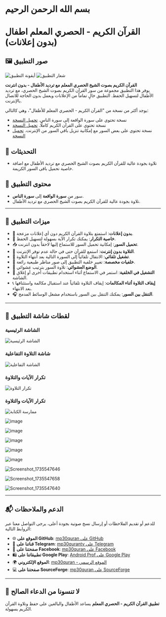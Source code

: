 # بسم الله الرحمن الرحيم

# **القرآن الكريم - الحصري المعلم اطفال (بدون إعلانات)**

## 🖼️ **صور التطبيق**

![أيقونة التطبيق](https://github.com/user-attachments/assets/39442723-f620-45c3-9f9d-bf5f037af0bd)
![شعار التطبيق](https://github.com/user-attachments/assets/6d35e435-acc6-4c9b-a016-727c964674d7)


**القرآن الكريم بصوت الشيخ الحصري المعلم مع ترديد الأطفال - بدون انترنت**  
يوفر هذا التطبيق مجموعة من سور القرآن الكريم بصوت الشيخ الحصري، مع ترديد الأطفال لتسهيل الحفظ. التطبيق خالٍ تماماً من الإعلانات ويعمل بدون الحاجة للاتصال بالإنترنت.


يوجد أكثر من نسخة من "القرآن الكريم - الحصري المعلم للأطفال"، وهي كالتالي:

- نسخة تحتوي على سورة الواقعة إلى سورة الناس. [تحميل النسخة](https://github.com/mp30quran/alhosari-teacher-kids-offline)
- نسخة تحتوي على القرآن الكريم كاملًا. [تحميل النسخة](https://github.com/mp30quran/hosry_molem_full)
- نسخة تحتوي على بعض السور مع إمكانية تنزيل باقي السور من الإنترنت. [تحميل النسخة](https://github.com/mp30quran/hsry_molem_app)




## 📖 **التحديثات**
- تلاوة بجودة عالية للقرآن الكريم بصوت الشيخ الحصري مع ترديد الأطفال مع اضافة خاصية تحميل باقى السور الكريمة.



## 📖 **محتوى التطبيق**

- سور من **سورة الواقعة** إلى **سورة الناس**.
- تلاوة بجودة عالية للقرآن الكريم بصوت الشيخ الحصري مع ترديد الأطفال.

---

## 🌟 **ميزات التطبيق**

- 🚫 **بدون إعلانات**: استمتع بتلاوة القرآن الكريم دون أي إعلانات مزعجة.
- 🔁 **خاصية التكرار**: يمكنك تكرار الآية بسهولة لتسهيل الحفظ.
- 📥 **تحميل السور**: إمكانية تحميل السور للاستماع إليها لاحقاً بدون انترنت.
- 📶 **التلاوة بدون إنترنت**: استمع للقرآن حتى في حالة عدم توفر الإنترنت.
- 🔄 **تشغيل تلقائي**: الانتقال تلقائياً إلى السورة التالية بعد انتهاء التلاوة.
- 🌄 **خلفيات مخصصة**: تغيير خلفية التطبيق إلى صور مناظر طبيعية رائعة.
- 🔀 **الوضع العشوائي**: تلاوة السور بترتيب عشوائي.
- 📱 **التشغيل في الخلفية**: استمر في الاستماع أثناء استخدام تطبيقات أخرى أو إغلاق الشاشة.
- 📞 **إيقاف التلاوة أثناء المكالمات**: إيقاف التلاوة تلقائياً عند استقبال مكالمة واستئنافها بعد الانتهاء.
- 🎧 **التنقل بين السور**: يمكنك التنقل بين السور باستخدام مشغل الوسائط المدمج.

---

## 📸 **لقطات شاشة التطبيق**

### الشاشة الرئيسية
![الشاشة الرئيسية](https://github.com/user-attachments/assets/4a5e0efa-ecbf-4586-a2d9-574075dc0521)

### شاشة التلاوة التفاعلية
![الشاشة التفاعلية](https://github.com/user-attachments/assets/930000d8-c7d0-4278-ac9a-715c80d4b76f)

### تكرار الآيات والتلاوة
![تكرار التلاوة](https://github.com/user-attachments/assets/1b73b82a-1b07-4749-95a9-d64bfe17c95f)

###  تكرار الآيات والتلاوة
![ممارسة الكتابة](https://github.com/user-attachments/assets/3dec47b1-743f-4a15-b744-370e860ac83a)

![image](https://github.com/user-attachments/assets/49c56076-0f0f-45c4-b532-541bc61667ca)

![image](https://github.com/user-attachments/assets/532d58b0-1d7c-414e-a1b0-04637cdae725)

![image](https://github.com/user-attachments/assets/b5ec4fcd-7503-4bdb-8021-6720c44408b1)

![image](https://github.com/user-attachments/assets/3fe5aee5-0a42-479e-b89e-2d3d7037361c)


![image](https://github.com/user-attachments/assets/c47ebdb3-7e74-4463-8654-a8880b1701c4)

![Screenshot_1735547646](https://github.com/user-attachments/assets/6eb84f7c-01d8-4804-b43e-bc86b211d65a)

![Screenshot_1735547658](https://github.com/user-attachments/assets/0d5c85b2-47c9-4caa-a7d1-eff0188a3ae2)

![Screenshot_1735547640](https://github.com/user-attachments/assets/67360c4d-52dd-4c87-bbd4-0b4608a1fe06)



---

## 📬 **الدعم والملاحظات**

للدعم أو تقديم الملاحظات أو إرسال نسخ صوتية بجودة أعلى، يرجى التواصل معنا عبر الروابط التالية:

- 🌐 **الموقع على GitHub**: [mp30quran على GitHub](https://github.com/mp30quran)
- 📱 **قناتنا على Telegram**: [mp30qurantv على Telegram](https://t.me/mp30qurantv)
- 📘 **صفحتنا على Facebook**: [mp30quran على Facebook](https://facebook.com/mp30quran)
- 🛍️ **تطبيقاتنا على Google Play**: [Android Prof على Google Play](https://play.google.com/store/apps/developer?id=Android+Prof)
- 🌍 **الموقع الإلكتروني**: [mp30quran - الموقع الرسمي](https://sites.google.com/view/mp30quran/home)
- 💻 **صفحتنا على SourceForge**: [mp30quran على SourceForge](https://mp30quran.sourceforge.io/)

---

## 🙏 **لا تنسونا من الدعاء الصالح**

**تطبيق القرآن الكريم - الحصري المعلم** يساعد الأطفال والبالغين على حفظ وتلاوة القرآن الكريم بسهولة. 
